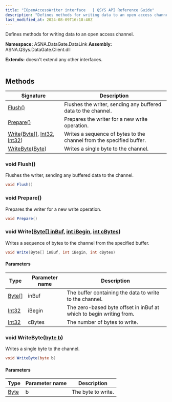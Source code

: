 ```yaml
---
title: "IOpenAccessWriter interface   | QSYS API Reference Guide"
description: "Defines methods for writing data to an open access channel. "
last_modified_at: 2024-08-09T16:18:40Z
---
```


Defines methods for writing data to an open access channel.

**Namespace:** ASNA.DataGate.DataLink
**Assembly:** ASNA.QSys.DataGate.Client.dll

**Extends:** doesn't extend any other interfaces.
<br>
<br>

## Methods

| Signature | Description |
| --- | --- |
| [Flush()](#void-flush) | Flushes the writer, sending any buffered data to the channel.
| [Prepare()](#void-prepare) | Prepares the writer for a new write operation.
| [Write](#void-writebyte--inbuf-int-ibegin-int-cbytes)([Byte\[\]](https://docs.microsoft.com/en-us/dotnet/api/system.byte), [Int32](https://docs.microsoft.com/en-us/dotnet/api/system.int32), [Int32](https://docs.microsoft.com/en-us/dotnet/api/system.int32)) | Writes a sequence of bytes to the channel from the specified buffer.
| [WriteByte](#void-writebytebyte-b)([Byte](https://docs.microsoft.com/en-us/dotnet/api/system.byte)) | Writes a single byte to the channel.

### void Flush()

Flushes the writer, sending any buffered data to the channel.

```cs
void Flush()
```

### void Prepare()

Prepares the writer for a new write operation.

```cs
void Prepare()
```

### void Write([Byte\[\] inBuf](https://docs.microsoft.com/en-us/dotnet/api/system.byte), [int iBegin](https://learn.microsoft.com/en-us/dotnet/csharp/language-reference/builtin-types/integral-numeric-types), [int cBytes](https://learn.microsoft.com/en-us/dotnet/csharp/language-reference/builtin-types/integral-numeric-types))

Writes a sequence of bytes to the channel from the specified buffer.

```cs
void Write(Byte[] inBuf, int iBegin, int cBytes)
```

#### Parameters

| Type | Parameter name | Description
| --- | --- | ---
| [Byte\[\]](https://docs.microsoft.com/en-us/dotnet/api/system.byte) | inBuf | The buffer containing the data to write to the channel.
| [Int32](https://docs.microsoft.com/en-us/dotnet/api/system.int32) | iBegin | The zero-based byte offset in inBuf at which to begin writing from.
| [Int32](https://docs.microsoft.com/en-us/dotnet/api/system.int32) | cBytes | The number of bytes to write.

### void WriteByte([byte b](https://docs.microsoft.com/en-us/dotnet/api/system.byte))

Writes a single byte to the channel.

```cs
void WriteByte(byte b)
```

#### Parameters

| Type | Parameter name | Description
| --- | --- | ---
| [Byte](https://docs.microsoft.com/en-us/dotnet/api/system.byte) | b | The byte to write.
